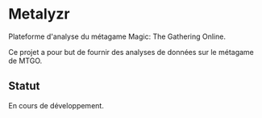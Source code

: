 # Metalyzr

Plateforme d'analyse du métagame Magic: The Gathering Online.

Ce projet a pour but de fournir des analyses de données sur le métagame de MTGO.

## Statut

En cours de développement.
